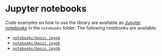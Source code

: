# Jupyter notebooks

Code examples on how to use the library are available as
[Jupyter notebooks](https://jupyter.org/) in the `notebooks` folder.
The following notebooks are available:

-   [`notebooks/basic.ipynb`]()
-   [`notebooks/basic.ipynb`]()
-   [`notebooks/basic.ipynb`]()
